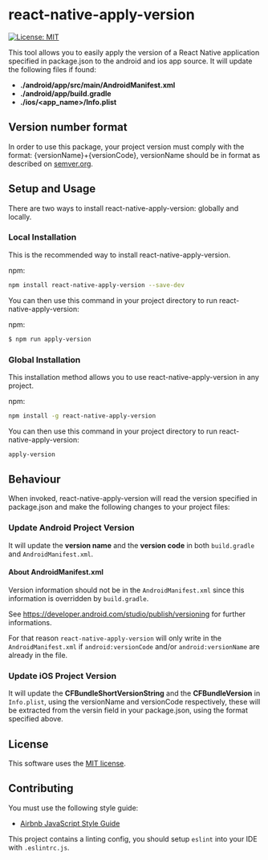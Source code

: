 # react-native-apply-version

 [![License: MIT](https://img.shields.io/badge/License-MIT-yellow.svg)](https://opensource.org/licenses/MIT)

This tool allows you to easily apply the version of a React Native application specified in package.json to the android and ios app source.
It will update the following files if found:

- **./android/app/src/main/AndroidManifest.xml**
- **./android/app/build.gradle**
- **./ios/<app_name>/Info.plist**

## Version number format

In order to use this package, your project version must comply with the format: {versionName}+{versionCode},
versionName should be in format as described on [semver.org](https://semver.org/).

## Setup and Usage

There are two ways to install react-native-apply-version: globally and locally.

### Local Installation

This is the recommended way to install react-native-apply-version.

npm:

```bash
npm install react-native-apply-version --save-dev
```

You can then use this command in your project directory to run react-native-apply-version:

npm:

```bash
$ npm run apply-version
```

### Global Installation

This installation method allows you to use react-native-apply-version in any project.

npm:

```bash
npm install -g react-native-apply-version
```

You can then use this command in your project directory to run react-native-apply-version:

```bash
apply-version
```

## Behaviour

When invoked, react-native-apply-version will read the version specified in package.json and make the following changes to your project files:

### Update Android Project Version

It will update the **version name** and the **version code** in both `build.gradle` and `AndroidManifest.xml`.

#### About AndroidManifest.xml

Version information should not be in the `AndroidManifest.xml` since this information is overridden by `build.gradle`.

See https://developer.android.com/studio/publish/versioning for further informations.

For that reason `react-native-apply-version` will only write in the `AndroidManifest.xml` if `android:versionCode` and/or `android:versionName` are already in the file.

### Update iOS Project Version

It will update the **CFBundleShortVersionString** and the **CFBundleVersion** in `Info.plist`,
using the versionName and versionCode respectively,
these will be extracted from the versin field in your package.json, using the format specified above.

## License

This software uses the [MIT license](LICENSE.txt).

## Contributing

You must use the following style guide:

- [Airbnb JavaScript Style Guide](https://github.com/airbnb/javascript)

This project contains a linting config, you should setup `eslint` into your IDE with `.eslintrc.js`.
